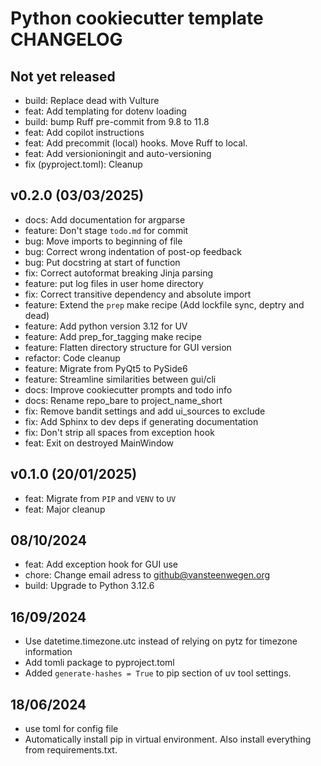 # Python cookiecutter template CHANGELOG

## Not yet released

- build: Replace dead with Vulture
- feat: Add templating for dotenv loading
- build: bump Ruff pre-commit from 9.8 to 11.8
- feat: Add copilot instructions
- feat: Add precommit (local) hooks. Move Ruff to local.
- feat: Add versionioningit and auto-versioning
- fix (pyproject.toml): Cleanup
  
## v0.2.0 (03/03/2025)

- docs: Add documentation for argparse
- feature: Don't stage `todo.md` for commit
- bug: Move imports to beginning of file
- bug: Correct wrong indentation of post-op feedback
- bug: Put docstring at start of function
- fix: Correct autoformat breaking Jinja parsing
- feature: put log files in user home directory
- fix: Correct transitive dependency and absolute import
- feature: Extend the `prep` make recipe (Add lockfile sync, deptry and dead)
- feature: Add python version 3.12 for UV
- feature: Add prep_for_tagging make recipe
- feature: Flatten directory structure for GUI version
- refactor: Code cleanup
- feature: Migrate from PyQt5 to PySide6
- feature: Streamline similarities between gui/cli
- docs: Improve cookiecutter prompts and todo info
- docs: Rename repo_bare to project_name_short
- fix: Remove bandit settings and add ui_sources to exclude
- fix: Add Sphinx to dev deps if generating documentation
- fix: Don't strip all spaces from exception hook
- feat: Exit on destroyed MainWindow

## v0.1.0 (20/01/2025)

- feat: Migrate from `PIP` and `VENV` to  `UV`
- feat: Major cleanup

## 08/10/2024

- feat: Add exception hook for GUI use
- chore: Change email adress to <github@vansteenwegen.org>
- build: Upgrade to Python 3.12.6

## 16/09/2024

- Use datetime.timezone.utc instead of relying on pytz for timezone information
- Add tomli package to pyproject.toml
- Added `generate-hashes = True` to pip section of uv tool settings.

## 18/06/2024

- use toml for config file
- Automatically install pip in virtual environment. Also install everything from requirements.txt.
